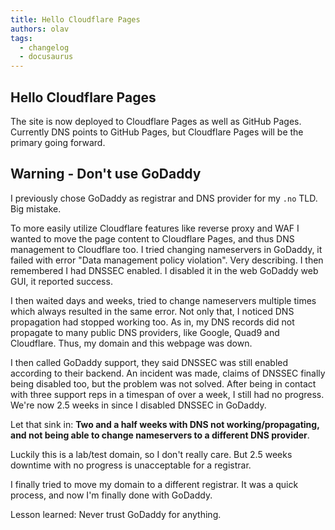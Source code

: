 ```yaml
---
title: Hello Cloudflare Pages
authors: olav
tags:
  - changelog
  - docusaurus
---
```


## Hello Cloudflare Pages

The site is now deployed to Cloudflare Pages as well as GitHub Pages. Currently DNS points to GitHub Pages, but Cloudflare Pages will be the primary going forward.

## Warning - Don't use GoDaddy

I previously chose GoDaddy as registrar and DNS provider for my `.no` TLD. Big mistake.

<!-- truncate -->

To more easily utilize Cloudflare features like reverse proxy and WAF I wanted to move the page content to Cloudflare Pages, and thus DNS management to Cloudflare too. I tried changing nameservers in GoDaddy, it failed with error "Data management policy violation". Very describing. I then remembered I had DNSSEC enabled. I disabled it in the web GoDaddy web GUI, it reported success.

I then waited days and weeks, tried to change nameservers multiple times which always resulted in the same error. Not only that, I noticed DNS propagation had stopped working too. As in, my DNS records did not propagate to many public DNS providers, like Google, Quad9 and Cloudflare. Thus, my domain and this webpage was down.

I then called GoDaddy support, they said DNSSEC was still enabled according to their backend. An incident was made, claims of DNSSEC finally being disabled too, but the problem was not solved. After being in contact with three support reps in a timespan of over a week, I still had no progress. We're now 2.5 weeks in since I disabled DNSSEC in GoDaddy.

Let that sink in: **Two and a half weeks with DNS not working/propagating, and not being able to change nameservers to a different DNS provider**.

Luckily this is a lab/test domain, so I don't really care. But 2.5 weeks downtime with no progress is unacceptable for a registrar.

I finally tried to move my domain to a different registrar. It was a quick process, and now I'm finally done with GoDaddy.

Lesson learned: Never trust GoDaddy for anything.
